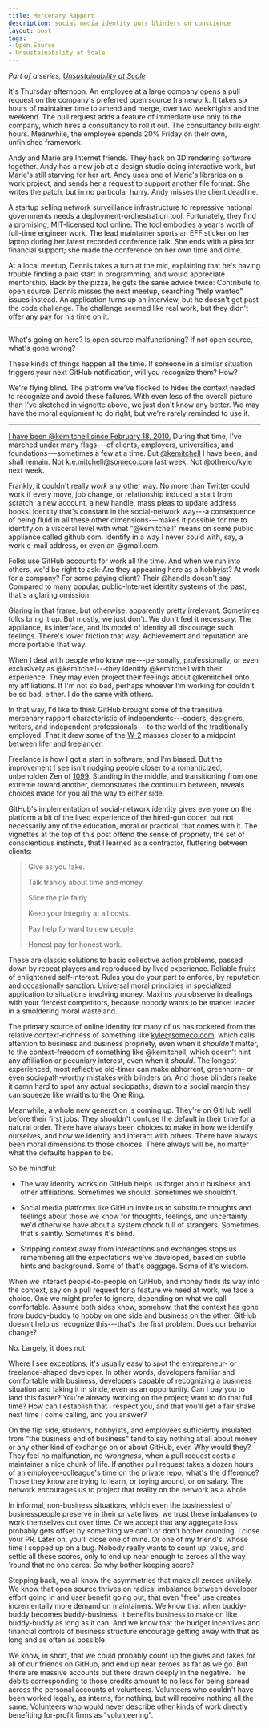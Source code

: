 ```yaml
---
title: Mercenary Rapport
description: social media identity puts blinders on conscience
layout: post
tags:
- Open Source
- Unsustainability at Scale
---
```


_Part of a series, [Unsustainability at Scale](https://writing.kemitchell.com/2017/10/15/Unsustainability-at-Scale.html)_

It's Thursday afternoon.  An employee at a large company opens a pull request on the company's preferred open source framework.  It takes six hours of maintainer time to amend and merge, over two weeknights and the weekend.  The pull request adds a feature of immediate use only to the company, which hires a consultancy to roll it out.  The consultancy bills eight hours.  Meanwhile, the employee spends 20% Friday on their own, unfinished framework.

Andy and Marie are Internet friends.  They hack on 3D rendering software together.  Andy has a new job at a design studio doing interactive work, but Marie's still starving for her art.  Andy uses one of Marie's libraries on a work project, and sends her a request to support another file format.  She writes the patch, but in no particular hurry.  Andy misses the client deadline.

A startup selling network surveillance infrastructure to repressive national governments needs a deployment-orchestration tool.  Fortunately, they find a promising, MIT-licensed tool online.  The tool embodies a year's worth of full-time engineer work.  The lead maintainer sports an EFF sticker on her laptop during her latest recorded conference talk.  She ends with a plea for financial support; she made the conference on her own time and dime.

At a local meetup, Dennis takes a turn at the mic, explaining that he's having trouble finding a paid start in programming, and would appreciate mentorship.  Back by the pizza, he gets the same advice twice:  Contribute to open source.  Dennis misses the next meetup, searching "help wanted" issues instead.  An application turns up an interview, but he doesn't get past the code challenge.  The challenge seemed like real work, but they didn't offer any pay for his time on it.

---

What's going on here?  Is open source malfunctioning?  If not open source, what's gone wrong?

These kinds of things happen all the time.  If someone in a similar situation triggers your next GitHub notification, will you recognize them?  How?

We're flying blind.  The platform we've flocked to hides the context needed to recognize and avoid these failures.  With even less of the overall picture than I've sketched in vignette above, we just don't know any better.  We may have the moral equipment to do right, but we're rarely reminded to use it.

---

[I have been @kemitchell since February 18, 2010.](https://api.github.com/users/kemitchell)  During that time, I've marched under many flags---of clients, employers, universities, and foundations---sometimes a few at a time.  But [@kemitchell](https://github.com/kemitchell) I have been, and shall remain.  Not k.e.mitchell@someco.com last week.  Not @otherco/kyle next week.

Frankly, it couldn't really _work_ any other way.  No more than Twitter could work if every move, job change, or relationship induced a start from scratch, a new account, a new handle, mass pleas to update address books.  Identity that's constant in the social-network way---a consequence of being fluid in all these other dimensions---makes it possible for me to identify on a visceral level with what "@kemitchell" means on some public appliance called github.com.  Identify in a way I never could with, say, a work e-mail address, or even an @gmail.com.

Folks use GitHub accounts for work all the time.  And when we run into others, we'd be right to ask:  Are they appearing here as a hobbyist?  At work for a company?  For some paying client?  Their @handle doesn't say.  Compared to many popular, public-Internet identity systems of the past, that's a glaring omission.

Glaring in that frame, but otherwise, apparently pretty irrelevant.  Sometimes folks bring it up.  But mostly, we just don't.  We don't feel it necessary.  The appliance, its interface, and its model of identity all discourage such feelings.  There's lower friction that way.  Achievement and reputation are more portable that way.

When I deal with people who know me---personally, professionally, or even exclusively as @kemitchell---they identify @kemitchell with their experience.  They may even project their feelings about @kemitchell onto my affiliations.  If I'm not so bad, perhaps whoever I'm working for couldn't be so bad, either.  I do the same with others.

In that way, I'd like to think GitHub brought some of the transitive, mercenary rapport characteristic of independents---coders, designers, writers, and independent professionals---to the world of the traditionally employed.  That it drew some of the [W-2](https://en.wikipedia.org/wiki/Form_W-2) masses closer to a midpoint between lifer and freelancer.

Freelance is how I got a start in software, and I'm biased.  But the improvement I see isn't nudging people closer to a romanticized, unbeholden Zen of [1099](https://en.wikipedia.org/wiki/Form_1099).  Standing in the middle, and transitioning from one extreme toward another, demonstrates the continuum between, reveals choices made for you all the way to either side.

GitHub's implementation of social-network identity gives everyone on the platform a bit of the lived experience of the hired-gun coder, but not necessarily any of the education, moral or practical, that comes with it.  The vignettes at the top of this post offend the sense of propriety, the set of conscientious instincts, that I learned as a contractor, fluttering between clients:

> Give as you take.
>
> Talk frankly about time and money.
>
> Slice the pie fairly.
>
> Keep your integrity at all costs.
>
> Pay help forward to new people.
>
> Honest pay for honest work.

These are classic solutions to basic collective action problems, passed down by repeat players and reproduced by lived experience.  Reliable fruits of enlightened self-interest.  Rules you do your part to enforce, by reputation and occasionally sanction.  Universal moral principles in specialized application to situations involving money.  Maxims you observe in dealings with your fiercest competitors, because nobody wants to be market leader in a smoldering moral wasteland.

The primary source of online identity for many of us has rocketed from the relative context-richness of something like kyle@someco.com, which calls attention to business and business propriety, even when it _shouldn't_ matter, to the context-freedom of something like @kemitchell, which doesn't hint any affiliation or pecuniary interest, even when it _should_.  The longest-experienced, most reflective old-timer can make abhorrent, greenhorn- or even sociopath-worthy mistakes with blinders on.  And those blinders make it damn hard to spot any actual sociopaths, drawn to a social margin they can squeeze like wraiths to the One Ring.

Meanwhile, a whole new generation is coming up.  They're on GitHub well before their first jobs.  They shouldn't confuse the default in their time for a natural order.  There have always been choices to make in how we identify ourselves, and how we identify and interact with others.  There have always been moral dimensions to those choices.  There always will be, no matter what the defaults happen to be.

So be mindful:

- The way identity works on GitHub helps us forget about business and other affiliations.  Sometimes we should.  Sometimes we shouldn't.

- Social media platforms like GitHub invite us to substitute thoughts and feelings about those we know for thoughts, feelings, and uncertainty we'd otherwise have about a system chock full of strangers.  Sometimes that's saintly.  Sometimes it's blind.

- Stripping context away from interactions and exchanges stops us remembering all the expectations we've developed, based on subtle hints and background.  Some of that's baggage.  Some of it's wisdom.

When we interact people-to-people on GitHub, and money finds its way into the context, say on a pull request for a feature we need at work, we face a choice.  One we might prefer to ignore, depending on what we call comfortable.  Assume both sides know, somehow, that the context has gone from buddy-buddy to hobby on one side and business on the other.  GitHub doesn't help us recognize this---that's the first problem.  Does our behavior change?

No.  Largely, it does not.

Where I see exceptions, it's usually easy to spot the entrepreneur- or freelance-shaped developer.  In other words, developers familiar and comfortable with business, developers capable of recognizing a business situation and taking it in stride, even as an opportunity.  Can I pay you to land this faster?  You're already working on the project; want to do that full time?  How can I establish that I respect you, and that you'll get a fair shake next time I come calling, and you answer?

On the flip side, students, hobbyists, and employees sufficiently insulated from "the business end of business" tend to say nothing at all about money or any other kind of exchange on or about GitHub, ever.  Why would they?  They feel no malfunction, no _wrongness_, when a pull request costs a maintainer a nice chunk of life.  If another pull request takes a dozen hours of an employee-colleague's time on the private repo, what's the difference?  Those they know are trying to learn, or toying around, or on salary.  The network encourages us to project that reality on the network as a whole.

In informal, non-business situations, which even the businessiest of businesspeople preserve in their private lives, we trust these imbalances to work themselves out over time.  Or we accept that any aggregate loss probably gets offset by something we can't or don't bother counting.  I close your PR.  Later on, you'll close one of mine.  Or one of my friend's, whose time I sopped up on a bug.  Nobody really wants to count up, value, and settle all these scores, only to end up near enough to zeroes all the way 'round that no one cares.  So why bother keeping score?

Stepping back, we all know the asymmetries that make all zeroes unlikely.  We know that open source thrives on radical imbalance between developer effort going in and user benefit going out, that even "free" use creates incrementally more demand on maintainers.  We know that when buddy-buddy becomes buddy-business, it benefits business to make on like buddy-buddy as long as it can.  And we know that the budget incentives and financial controls of business structure encourage getting away with that as long and as often as possible.

We know, in short, that we could probably count up the gives and takes for all of our friends on GitHub, and end up near zeroes as far as we go.  But there are massive accounts out there drawn deeply in the negative.  The debits corresponding to those credits amount to no less for being spread across the personal accounts of volunteers.  Volunteers who couldn't have been worked legally, as interns, for nothing, but will receive nothing all the same.  Volunteers who would never describe other kinds of work directly benefiting for-profit firms as "volunteering".
